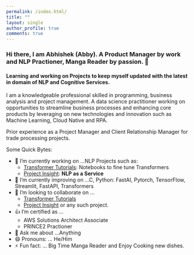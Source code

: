 ```yaml
---
permalink: /index.html/
title: ""
layout: single
author_profile: true
comments: true
---
```


### Hi there, I am Abhishek (Abby). A Product Manager by work and NLP Practioner, Manga Reader by passion. 👋
#### Learning and working on Projects to keep myself updated with the latest in domain of NLP and Cognitive Services.

I am a knowledgeable professional skilled in programming, business analysis and project management. A data science practitioner working on opportunities to streamline business processes and enhancing core products by leveraging on new technologies and innovation such as Machine Learning, Cloud Native and RPA.

Prior experience as a Project Manager and Client Relationship Manager for trade processing projects.

Some Quick Bytes:

- 🔭 I’m currently working on ...NLP Projects such as:
  * [Transformer Tutorials](https://github.com/abhimishra91/transformers-tutorials): Notebooks to fine tune Transformers
  * [Project Insight](https://github.com/abhimishra91/insight): **NLP as a Service**
- 🌱 I’m currently improving on ...C, Python: FastAI, Pytorch, TensorFlow, Streamlit, FastAPI, Transformers
- 👯 I’m looking to collaborate on ...
    * [Transformer Tutorials](https://github.com/abhimishra91/transformers-tutorials)
    * [Project Insight](https://github.com/abhimishra91/insight) or any such project.
- 👍 I’m certified as ...
    * AWS Solutions Architect Associate
    * PRINCE2 Practioner
- 💬 Ask me about ...Anything
- 😄 Pronouns: ... He/Him
- ⚡ Fun fact: ... Big Time Manga Reader and Enjoy Cooking new dishes.